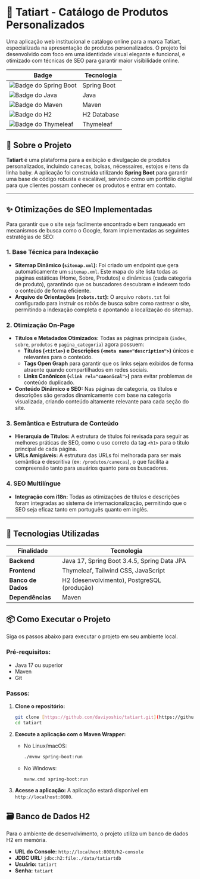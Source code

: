 # 🎨 Tatiart - Catálogo de Produtos Personalizados

Uma aplicação web institucional e catálogo online para a marca Tatiart, especializada na apresentação de produtos personalizados. O projeto foi desenvolvido com foco em uma identidade visual elegante e funcional, e otimizado com técnicas de SEO para garantir maior visibilidade online.

| Badge | Tecnologia |
| --- | --- |
| ![Badge do Spring Boot](https://img.shields.io/badge/Spring_Boot-3.4.5-brightgreen) | Spring Boot |
| ![Badge do Java](https://img.shields.io/badge/Java-17-blue) | Java |
| ![Badge do Maven](https://img.shields.io/badge/Maven-blueviolet) | Maven |
| ![Badge do H2](https://img.shields.io/badge/Database-H2-orange) | H2 Database |
| ![Badge do Thymeleaf](https://img.shields.io/badge/Thymeleaf-teal) | Thymeleaf |

## 📖 Sobre o Projeto

**Tatiart** é uma plataforma para a exibição e divulgação de produtos personalizados, incluindo canecas, bolsas, nécessaires, estojos e itens da linha baby. A aplicação foi construída utilizando **Spring Boot** para garantir uma base de código robusta e escalável, servindo como um portfólio digital para que clientes possam conhecer os produtos e entrar em contato.

---

## ✨ Otimizações de SEO Implementadas

Para garantir que o site seja facilmente encontrado e bem ranqueado em mecanismos de busca como o Google, foram implementadas as seguintes estratégias de SEO:

### 1. Base Técnica para Indexação
* **Sitemap Dinâmico (`sitemap.xml`):** Foi criado um endpoint que gera automaticamente um `sitemap.xml`. Este mapa do site lista todas as páginas estáticas (Home, Sobre, Produtos) e dinâmicas (cada categoria de produto), garantindo que os buscadores descubram e indexem todo o conteúdo de forma eficiente.
* **Arquivo de Orientações (`robots.txt`):** O arquivo `robots.txt` foi configurado para instruir os robôs de busca sobre como rastrear o site, permitindo a indexação completa e apontando a localização do sitemap.

### 2. Otimização On-Page
* **Títulos e Metadados Otimizados:** Todas as páginas principais (`index`, `sobre`, `produtos` e `pagina_categoria`) agora possuem:
    * **Títulos (`<title>`) e Descrições (`<meta name="description">`)** únicos e relevantes para o conteúdo.
    * **Tags Open Graph** para garantir que os links sejam exibidos de forma atraente quando compartilhados em redes sociais.
    * **Links Canônicos (`<link rel="canonical">`)** para evitar problemas de conteúdo duplicado.
* **Conteúdo Dinâmico e SEO:** Nas páginas de categoria, os títulos e descrições são gerados dinamicamente com base na categoria visualizada, criando conteúdo altamente relevante para cada seção do site.

### 3. Semântica e Estrutura de Conteúdo
* **Hierarquia de Títulos:** A estrutura de títulos foi revisada para seguir as melhores práticas de SEO, como o uso correto da tag `<h1>` para o título principal de cada página.
* **URLs Amigáveis:** A estrutura das URLs foi melhorada para ser mais semântica e descritiva (ex: `/produtos/canecas`), o que facilita a compreensão tanto para usuários quanto para os buscadores.

### 4. SEO Multilíngue
* **Integração com i18n:** Todas as otimizações de títulos e descrições foram integradas ao sistema de internacionalização, permitindo que o SEO seja eficaz tanto em português quanto em inglês.

---

## 🚀 Tecnologias Utilizadas

| Finalidade | Tecnologia |
| --- | --- |
| **Backend** | Java 17, Spring Boot 3.4.5, Spring Data JPA |
| **Frontend** | Thymeleaf, Tailwind CSS, JavaScript |
| **Banco de Dados** | H2 (desenvolvimento), PostgreSQL (produção) |
| **Dependências** | Maven |

## 📦 Como Executar o Projeto

Siga os passos abaixo para executar o projeto em seu ambiente local.

### Pré-requisitos:

* Java 17 ou superior
* Maven
* Git

### Passos:

1.  **Clone o repositório:**
    ```bash
    git clone [https://github.com/daviyoshio/tatiart.git](https://github.com/daviyoshio/tatiart.git)
    cd tatiart
    ```

2.  **Execute a aplicação com o Maven Wrapper:**
    * No Linux/macOS:
        ```bash
        ./mvnw spring-boot:run
        ```
    * No Windows:
        ```bash
        mvnw.cmd spring-boot:run
        ```

3.  **Acesse a aplicação:**
    A aplicação estará disponível em `http://localhost:8080`.

## 🗃️ Banco de Dados H2

Para o ambiente de desenvolvimento, o projeto utiliza um banco de dados H2 em memória.

* **URL do Console:** `http://localhost:8080/h2-console`
* **JDBC URL:** `jdbc:h2:file:./data/tatiartdb`
* **Usuário:** `tatiart`
* **Senha:** `tatiart`
